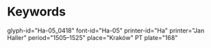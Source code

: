 # Keywords
glyph-id="Ha-05_0418"
font-id="Ha-05"
printer-id="Ha"
printer="Jan Haller"
period="1505–1525"
place="Kraków"
PT plate="168"
